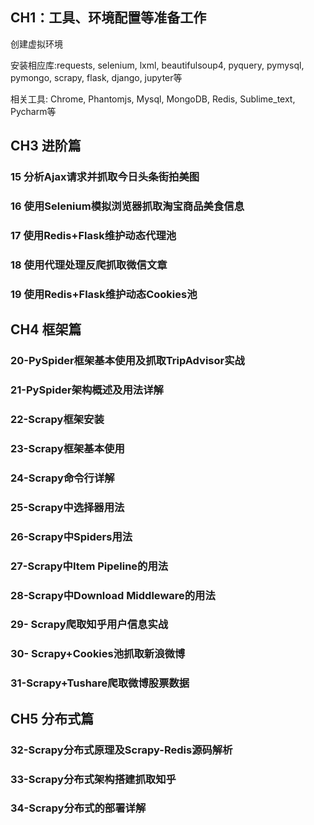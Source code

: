 ## CH1：工具、环境配置等准备工作

创建虚拟环境

安装相应库:requests, selenium, lxml, beautifulsoup4, pyquery, pymysql, pymongo, scrapy, flask, django, jupyter等

相关工具: Chrome, Phantomjs, Mysql, MongoDB, Redis, Sublime_text, Pycharm等

## CH3 进阶篇

### 15 分析Ajax请求并抓取今日头条街拍美图

### 16 使用Selenium模拟浏览器抓取淘宝商品美食信息

### 17 使用Redis+Flask维护动态代理池

### 18 使用代理处理反爬抓取微信文章

### 19 使用Redis+Flask维护动态Cookies池

## CH4 框架篇

### 20-PySpider框架基本使用及抓取TripAdvisor实战

### 21-PySpider架构概述及用法详解

### 22-Scrapy框架安装

### 23-Scrapy框架基本使用

### 24-Scrapy命令行详解

### 25-Scrapy中选择器用法

### 26-Scrapy中Spiders用法

### 27-Scrapy中Item Pipeline的用法

### 28-Scrapy中Download Middleware的用法

### 29- Scrapy爬取知乎用户信息实战

### 30- Scrapy+Cookies池抓取新浪微博

### 31-Scrapy+Tushare爬取微博股票数据

## CH5 分布式篇

### 32-Scrapy分布式原理及Scrapy-Redis源码解析

### 33-Scrapy分布式架构搭建抓取知乎

### 34-Scrapy分布式的部署详解